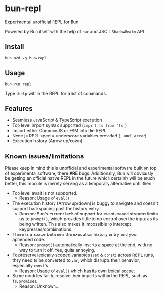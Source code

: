 # bun-repl
Experimental unofficial REPL for Bun

Powered by Bun itself with the help of `swc` and JSC's `ShadowRealm` API

## Install
```
bun add -g bun-repl
```

## Usage
```
bun run repl
```
Type `.help` within the REPL for a list of commands.

## Features

* Seamless JavaScript & TypeScript execution
* Top level import syntax supported (`import fs from 'fs'`)
* Import either CommonJS or ESM into the REPL
* Node.js REPL special underscore variables provided (`_` and `_error`)
* Execution history (Arrow up/down)

## Known issues/limitations
Please keep in mind this is unofficial and experimental software built on top of experimental software, there **ARE** bugs. Additionally, Bun will obviously be getting an official native REPL in the future which certainly will be much better, this module is merely serving as a temporary alternative until then.

* Top level await is not supported.
    * Reason: Usage of `eval()`
* The execution history (Arrow up/down) is buggy to navigate and doesn't support backspacing past the history entry.
    * Reason: Bun's current lack of support for event-based streams limits us to `prompt()`, which provides little to no control over the input as its being written. This also makes it impossible to intercept keypresses/combinations.
* There is a space between the execution history entry and your appended code.
    * Reason: `prompt()` automatically inserts a space at the end, with no way to turn it off. Yes, quite annoying.
* To preserve lexically-scoped variables (`let` & `const`) across REPL runs, they need to be converted to `var`, which disrupts their behavior, especially `const`'s
    * Reason: Usage of `eval()` which has its own lexical scope.
* Some modules fail to resolve their imports within the REPL, such as `fs/promises`.
    * Reason: Unknown...
